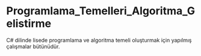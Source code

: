 # Programlama_Temelleri_Algoritma_Gelistirme
C# dilinde lisede programlama ve algoritma temeli oluşturmak için yapılmış çalışmalar bütünüdür.

